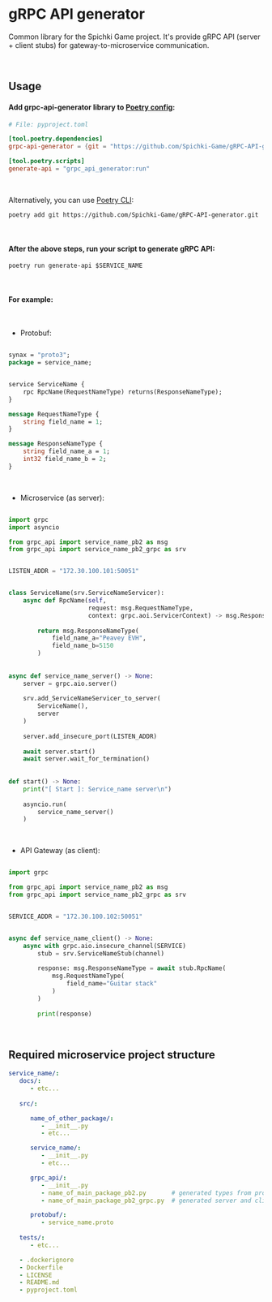 # gRPC API generator

Common library for the Spichki Game project. It's provide gRPC API (server + client stubs) for gateway-to-microservice communication.

<br>

## Usage

#### Add **grpc-api-generator** library to [Poetry config](https://python-poetry.org/docs/pyproject/):

```toml
# File: pyproject.toml

[tool.poetry.dependencies]
grpc-api-generator = {git = "https://github.com/Spichki-Game/gRPC-API-generator.git"}

[tool.poetry.scripts]
generate-api = "grpc_api_generator:run"

```

<br>

Alternatively, you can use [Poetry CLI](https://python-poetry.org/docs/cli/#add):
```Shell
poetry add git https://github.com/Spichki-Game/gRPC-API-generator.git
```

<br>

#### After the above steps, run your script to generate gRPC API:

```Shell
poetry run generate-api $SERVICE_NAME
```

<br>

#### For example:

<br>

* Protobuf:

```Protobuf

synax = "proto3";
package = service_name;


service ServiceName {
    rpc RpcName(RequestNameType) returns(ResponseNameType);
}

message RequestNameType {
    string field_name = 1;
}

message ResponseNameType {
    string field_name_a = 1;
    int32 field_name_b = 2;
}

```

<br>

* Microservice (as server):

```Python

import grpc
import asyncio

from grpc_api import service_name_pb2 as msg
from grpc_api import service_name_pb2_grpc as srv


LISTEN_ADDR = "172.30.100.101:50051"


class ServiceName(srv.ServiceNameServicer):
    async def RpcName(self,
                      request: msg.RequestNameType,
                      context: grpc.aoi.ServicerContext) -> msg.ResponseNameType:
        
        return msg.ResponseNameType(
            field_name_a="Peavey EVH",
            field_name_b=5150
        )
        
        
async def service_name_server() -> None:
    server = grpc.aio.server()
    
    srv.add_ServiceNameServicer_to_server(
        ServiceName(),
        server
    )
    
    server.add_insecure_port(LISTEN_ADDR)
    
    await server.start()
    await server.wait_for_termination()
    
    
def start() -> None:
    print("[ Start ]: Service_name server\n")
    
    asyncio.run(
        service_name_server()
    )

```

<br>

* API Gateway (as client):
```Python

import grpc

from grpc_api import service_name_pb2 as msg
from grpc_api import service_name_pb2_grpc as srv


SERVICE_ADDR = "172.30.100.102:50051"


async def service_name_client() -> None:
    async with grpc.aio.insecure_channel(SERVICE)
        stub = srv.ServiceNameStub(channel)
        
        response: msg.ResponseNameType = await stub.RpcName(
            msg.RequestNameType(
                field_name="Guitar stack"
            )
        )
        
        print(response)

```

<br>

## Required microservice project structure

```yaml
service_name/:
   docs/:
      - etc...
      
   src/:

      name_of_other_package/:
         - __init__.py
         - etc...

      service_name/:
         - __init__.py
         - etc...

      grpc_api/:
         - __init__.py
         - name_of_main_package_pb2.py       # generated types from proto schema
         - name_of_main_package_pb2_grpc.py  # generated server and client stubs

      protobuf/:
         - service_name.proto
         
   tests/:
      - etc...

   - .dockerignore
   - Dockerfile
   - LICENSE
   - README.md
   - pyproject.toml
```
